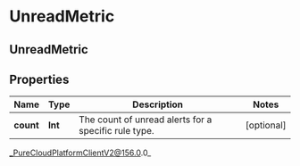 # UnreadMetric

## UnreadMetric

## Properties

|Name | Type | Description | Notes|
|------------ | ------------- | ------------- | -------------|
| **count** | **Int** | The count of unread alerts for a specific rule type. | [optional] |



_PureCloudPlatformClientV2@156.0.0_
